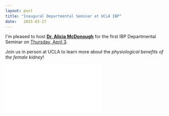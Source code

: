 ```yaml
---
layout: post
title: "Inaugural Departmental Seminar at UCLA IBP"
date:   2025-03-27
---
```


I'm pleased to host [**Dr. Alicia McDonough**](https://keck.usc.edu/faculty-search/alicia-a-mcdonough/) for the first IBP Departmental Seminar on <ins>Thursday, April 3</ins>. 

Join us in person at UCLA to learn more about the *physiological benefits of the female kidney*!

![Seminar](/images/IBP_Seminar_Flyer_A_McDonough_4325.pdf)

